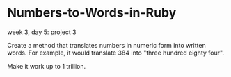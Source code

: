 Numbers-to-Words-in-Ruby
========================

week 3, day 5: project 3

Create a method that translates numbers in numeric form into written words. For example, it would translate 384 into "three hundred eighty four".

Make it work up to 1 trillion.

